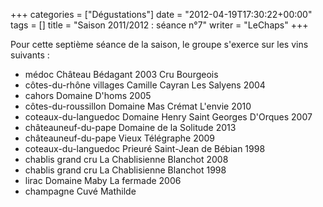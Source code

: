 +++
categories = ["Dégustations"]
date = "2012-04-19T17:30:22+00:00"
tags = [] 
title = "Saison 2011/2012 : séance n°7"
writer = "LeChaps"
+++

Pour cette septième séance de la saison, le groupe s'exerce sur les vins suivants :

* médoc Château Bédagant 2003 Cru Bourgeois
* côtes-du-rhône villages Camille Cayran Les Salyens 2004
* cahors Domaine D'homs 2005
* côtes-du-roussillon Domaine Mas Crémat L'envie 2010 <i class="fa fa-plus-circle"></i>
* coteaux-du-languedoc Domaine Henry Saint Georges D'Orques 2007
* châteauneuf-du-pape Domaine de la Solitude 2013
* châteauneuf-du-pape Vieux Télégraphe 2009 <i class="fa fa-plus-circle"></i>
* coteaux-du-languedoc Prieuré Saint-Jean de Bébian 1998
* chablis grand cru La Chablisienne Blanchot 2008
* chablis grand cru La Chablisienne Blanchot 1998
* lirac Domaine Maby La fermade 2006 <i class="fa fa-plus-circle"></i>
* champagne Cuvé Mathilde
